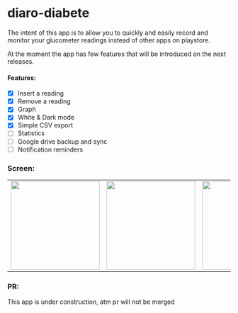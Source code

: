 # diaro-diabete

The intent of this app is to allow you to quickly and easily record and monitor your glucometer readings instead of other apps on playstore.

At the moment the app has few features that will be introduced on the next releases.

#### Features:
- [x] Insert a reading
- [x] Remove a reading
- [x] Graph
- [x] White & Dark mode
- [x] Simple CSV export
- [ ] Statistics
- [ ] Google drive backup and sync
- [ ] Notification reminders

### Screen:
| | | | | | |
| --- | --- | --- | --- | --- | --- |
| <img src="https://github.com/Xiryl/diaro-diabete/blob/dev/ot/w1.jpg" height="200px">| <img src="https://github.com/Xiryl/diaro-diabete/blob/dev/ot/b1.jpg" height="200px"> |<img src="https://github.com/Xiryl/diaro-diabete/blob/dev/ot/w3.jpg" height="200px"> |<img src="https://github.com/Xiryl/diaro-diabete/blob/dev/ot/b2.jpg" height="200px"> |<img src="https://github.com/Xiryl/diaro-diabete/blob/dev/ot/w2.jpg" height="200px"> |<img src="https://github.com/Xiryl/diaro-diabete/blob/dev/ot/w4.jpg" height="200px"> |

### PR:
This app is under construction, atm pr will not be merged
